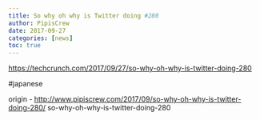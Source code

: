 ```yaml
---
title: So why oh why is Twitter doing #280
author: PipisCrew
date: 2017-09-27
categories: [news]
toc: true
---
```


https://techcrunch.com/2017/09/27/so-why-oh-why-is-twitter-doing-280

#japanese

origin - http://www.pipiscrew.com/2017/09/so-why-oh-why-is-twitter-doing-280/ so-why-oh-why-is-twitter-doing-280